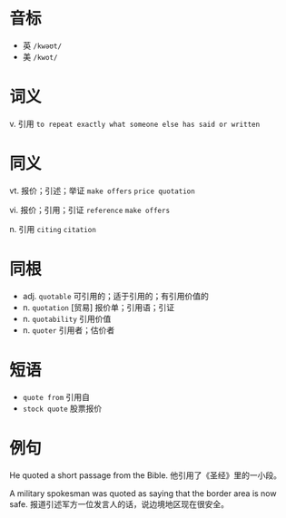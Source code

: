# 音标

- 英 `/kwəʊt/`
- 美 `/kwot/`

# 词义

v. 引用
`to repeat exactly what someone else has said or written`

# 同义

vt. 报价；引述；举证
`make offers` `price quotation`

vi. 报价；引用；引证
`reference` `make offers`

n. 引用
`citing` `citation`

# 同根

- adj. `quotable` 可引用的；适于引用的；有引用价值的
- n. `quotation` [贸易] 报价单；引用语；引证
- n. `quotability` 引用价值
- n. `quoter` 引用者；估价者

# 短语

- `quote from` 引用自
- `stock quote` 股票报价

# 例句

He quoted a short passage from the Bible.
他引用了《圣经》里的一小段。

A military spokesman was quoted as saying that the border area is now safe.
报道引述军方一位发言人的话，说边境地区现在很安全。


